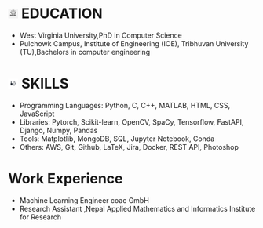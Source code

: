 

# <img src="asset/elogo.jpg" style="width:20px; height:20px;"> EDUCATION

 - West Virginia University,PhD in Computer Science
 - Pulchowk Campus, Institute of Engineering (IOE), Tribhuvan University (TU),Bachelors in computer engineering

# <img src="asset/skill.jpg" style="width:20px; height:20px;"> SKILLS
 - Programming Languages: Python, C, C++, MATLAB, HTML, CSS, JavaScript
 - Libraries: Pytorch, Scikit-learn, OpenCV, SpaCy, Tensorflow, FastAPI, Django, Numpy, Pandas
 - Tools: Matplotlib, MongoDB, SQL, Jupyter Notebook, Conda
 - Others: AWS, Git, Github, LaTeX, Jira, Docker, REST API, Photoshop

# Work Experience
- Machine Learning Engineer coac GmbH
- Research Assistant ,Nepal Applied Mathematics and Informatics Institute for Research
